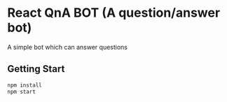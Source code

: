 # React QnA BOT (A question/answer bot)

A simple bot which can answer questions

## Getting Start

```bash
npm install
npm start
```
